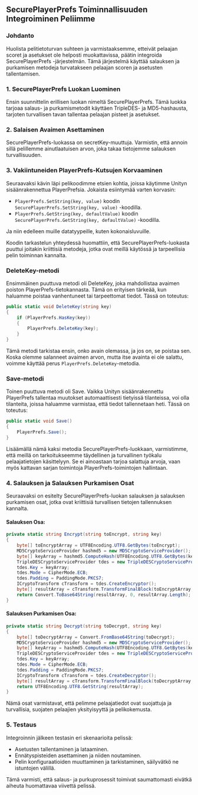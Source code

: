 ## SecurePlayerPrefs Toiminnallisuuden Integroiminen Peliimme 

### Johdanto 

Huolista pelitietoturvan suhteen ja varmistaaksemme, etteivät pelaajan scoret ja asetukset ole helposti muokattavissa, päätin integroida SecurePlayerPrefs -järjestelmän. Tämä järjestelmä käyttää salauksen ja purkamisen metodeja turvatakseen pelaajan scoren ja asetusten tallentamisen. 

### 1. SecurePlayerPrefs Luokan Luominen 

Ensin suunnittelin erillisen luokan nimeltä SecurePlayerPrefs. Tämä luokka tarjoaa salaus- ja purkamismetodit käyttäen TripleDES- ja MD5-hashausta, tarjoten turvallisen tavan tallentaa pelaajan pisteet ja asetukset. 

### 2. Salaisen Avaimen Asettaminen 

SecurePlayerPrefs-luokassa on secretKey-muuttuja. Varmistin, että annoin sillä pelillemme ainutlaatuisen arvon, joka takaa tietojemme salauksen turvallisuuden. 

### 3. Vakiintuneiden PlayerPrefs-Kutsujen Korvaaminen 

Seuraavaksi kävin läpi pelikoodimme etsien kohtia, joissa käytimme Unityn sisäänrakennettua PlayerPrefsia. Jokaista esiintymää varten korvasin: 

- `PlayerPrefs.SetString(key, value)` koodin `SecurePlayerPrefs.SetString(key, value)` -koodilla. 
- `PlayerPrefs.GetString(key, defaultValue)` koodin `SecurePlayerPrefs.GetString(key, defaultValue)` -koodilla. 

Ja niin edelleen muille datatyypeille, kuten kokonaisluvuille. 

Koodin tarkastelun yhteydessä huomattiin, että SecurePlayerPrefs-luokasta puuttui joitakin kriittisiä metodeja, jotka ovat meillä käytössä ja tarpeellisia pelin toiminnan kannalta. 

### DeleteKey-metodi 

Ensimmäinen puuttuva metodi oli DeleteKey, joka mahdollistaa avaimen poiston PlayerPrefs-tietokannasta. Tämä on erityisen tärkeää, kun haluamme poistaa vanhentuneet tai tarpeettomat tiedot. Tässä on toteutus: 

```csharp
public static void DeleteKey(string key)
{
    if (PlayerPrefs.HasKey(key))
    {
        PlayerPrefs.DeleteKey(key);
    }
}
```

Tämä metodi tarkistaa ensin, onko avain olemassa, ja jos on, se poistaa sen. Koska olemme salanneet avaimen arvon, mutta itse avainta ei ole salattu, voimme käyttää perus `PlayerPrefs.DeleteKey`-metodia. 

### Save-metodi 

Toinen puuttuva metodi oli Save. Vaikka Unityn sisäänrakennettu PlayerPrefs tallentaa muutokset automaattisesti tietyissä tilanteissa, voi olla tilanteita, joissa haluamme varmistaa, että tiedot tallennetaan heti. Tässä on toteutus: 

```csharp
public static void Save()
{
    PlayerPrefs.Save();
}
```

Lisäämällä nämä kaksi metodia SecurePlayerPrefs-luokkaan, varmistimme, että meillä on tarkoitukseemme täydellinen ja turvallinen työkalu pelaajatietojen käsittelyyn. Se ei ainoastaan tarjoa salattuja arvoja, vaan myös kattavan sarjan toimintoja PlayerPrefs-toimintojen hallintaan. 


### 4. Salauksen ja Salauksen Purkamisen Osat

Seuraavaksi on esitelty SecurePlayerPrefs-luokan salauksen ja salauksen purkamisen osat, jotka ovat kriittisiä turvallisen tietojen tallennuksen kannalta.

#### Salauksen Osa:

```csharp
private static string Encrypt(string toEncrypt, string key)
{
    byte[] toEncryptArray = UTF8Encoding.UTF8.GetBytes(toEncrypt);
    MD5CryptoServiceProvider hashmd5 = new MD5CryptoServiceProvider();
    byte[] keyArray = hashmd5.ComputeHash(UTF8Encoding.UTF8.GetBytes(key));
    TripleDESCryptoServiceProvider tdes = new TripleDESCryptoServiceProvider();
    tdes.Key = keyArray;
    tdes.Mode = CipherMode.ECB;
    tdes.Padding = PaddingMode.PKCS7;
    ICryptoTransform cTransform = tdes.CreateEncryptor();
    byte[] resultArray = cTransform.TransformFinalBlock(toEncryptArray, 0, toEncryptArray.Length);
    return Convert.ToBase64String(resultArray, 0, resultArray.Length);
}
```

#### Salauksen Purkamisen Osa:

```csharp
private static string Decrypt(string toDecrypt, string key)
{
    byte[] toDecryptArray = Convert.FromBase64String(toDecrypt);
    MD5CryptoServiceProvider hashmd5 = new MD5CryptoServiceProvider();
    byte[] keyArray = hashmd5.ComputeHash(UTF8Encoding.UTF8.GetBytes(key));
    TripleDESCryptoServiceProvider tdes = new TripleDESCryptoServiceProvider();
    tdes.Key = keyArray;
    tdes.Mode = CipherMode.ECB;
    tdes.Padding = PaddingMode.PKCS7;
    ICryptoTransform cTransform = tdes.CreateDecryptor();
    byte[] resultArray = cTransform.TransformFinalBlock(toDecryptArray, 0, toDecryptArray.Length);
    return UTF8Encoding.UTF8.GetString(resultArray);
}
```

Nämä osat varmistavat, että pelimme pelaajatiedot ovat suojattuja ja turvallisia, suojaten pelaajien yksityisyyttä ja pelikokemusta.

### 5. Testaus 

Integroinnin jälkeen testasin eri skenaarioita pelissä: 

- Asetusten tallentaminen ja lataaminen. 
- Ennätyspisteiden asettaminen ja niiden noutaminen. 
- Pelin konfiguraatioiden muuttaminen ja tarkistaminen, säilyvätkö ne istuntojen välillä. 

Tämä varmisti, että salaus- ja purkuprosessit toimivat saumattomasti eivätkä aiheuta huomattavaa viivettä pelissä.
